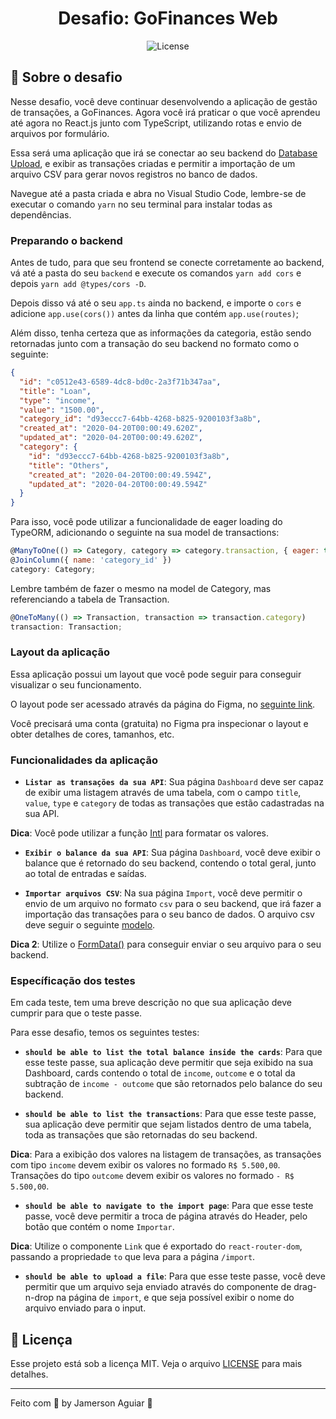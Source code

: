 <h1 align="center">
  Desafio: GoFinances Web
</h1>

<p align="center">
  
  <img alt="License" src="https://img.shields.io/badge/license-MIT-%2304D361">

</p>

## :rocket: Sobre o desafio

Nesse desafio, você deve continuar desenvolvendo a aplicação de gestão de transações, a GoFinances. Agora você irá praticar o que você aprendeu até agora no React.js junto com TypeScript, utilizando rotas e envio de arquivos por formulário.

Essa será uma aplicação que irá se conectar ao seu backend do [Database Upload](https://github.com/jamezaguiar/database-upload), e exibir as transações criadas e permitir a importação de um arquivo CSV para gerar novos registros no banco de dados.

Navegue até a pasta criada e abra no Visual Studio Code, lembre-se de executar o comando `yarn` no seu terminal para instalar todas as dependências.

### Preparando o backend

Antes de tudo, para que seu frontend se conecte corretamente ao backend, vá até a pasta do seu `backend` e execute os comandos `yarn add cors` e depois `yarn add @types/cors -D`.

Depois disso vá até o seu `app.ts` ainda no backend, e importe o `cors` e adicione `app.use(cors())` antes da linha que contém `app.use(routes)`;

Além disso, tenha certeza que as informações da categoria, estão sendo retornadas junto com a transação do seu backend no formato como o seguinte:

```json
{
  "id": "c0512e43-6589-4dc8-bd0c-2a3f71b347aa",
  "title": "Loan",
  "type": "income",
  "value": "1500.00",
  "category_id": "d93eccc7-64bb-4268-b825-9200103f3a8b",
  "created_at": "2020-04-20T00:00:49.620Z",
  "updated_at": "2020-04-20T00:00:49.620Z",
  "category": {
    "id": "d93eccc7-64bb-4268-b825-9200103f3a8b",
    "title": "Others",
    "created_at": "2020-04-20T00:00:49.594Z",
    "updated_at": "2020-04-20T00:00:49.594Z"
  }
}
```

Para isso, você pode utilizar a funcionalidade de eager loading do TypeORM, adicionando o seguinte na sua model de transactions:

```js
@ManyToOne(() => Category, category => category.transaction, { eager: true })
@JoinColumn({ name: 'category_id' })
category: Category;
```

Lembre também de fazer o mesmo na model de Category, mas referenciando a tabela de Transaction.

```js
@OneToMany(() => Transaction, transaction => transaction.category)
transaction: Transaction;
```

### Layout da aplicação

Essa aplicação possui um layout que você pode seguir para conseguir visualizar o seu funcionamento.

O layout pode ser acessado através da página do Figma, no [seguinte link](https://www.figma.com/file/EgOhyj1Inz14dhWGVhRlhr/GoFinances?node-id=1%3A863).

Você precisará uma conta (gratuita) no Figma pra inspecionar o layout e obter detalhes de cores, tamanhos, etc.

### Funcionalidades da aplicação

- **`Listar as transações da sua API`**: Sua página `Dashboard` deve ser capaz de exibir uma listagem através de uma tabela, com o campo `title`, `value`, `type` e `category` de todas as transações que estão cadastradas na sua API.

**Dica**: Você pode utilizar a função [Intl](https://developer.mozilla.org/pt-BR/docs/Web/JavaScript/Reference/Global_Objects/NumberFormat) para formatar os valores.

- **`Exibir o balance da sua API`**: Sua página `Dashboard`, você deve exibir o balance que é retornado do seu backend, contendo o total geral, junto ao total de entradas e saídas.

- **`Importar arquivos CSV`**: Na sua página `Import`, você deve permitir o envio de um arquivo no formato `csv` para o seu backend, que irá fazer a importação das transações para o seu banco de dados. O arquivo csv deve seguir o seguinte [modelo](https://github.com/jamezaguiar/database-upload/blob/master/assets/file.csv).

**Dica 2**: Utilize o [FormData()](https://developer.mozilla.org/pt-BR/docs/Web/API/FormData/FormData) para conseguir enviar o seu arquivo para o seu backend.

### Específicação dos testes

Em cada teste, tem uma breve descrição no que sua aplicação deve cumprir para que o teste passe.

Para esse desafio, temos os seguintes testes:

- **`should be able to list the total balance inside the cards`**: Para que esse teste passe, sua aplicação deve permitir que seja exibido na sua Dashboard, cards contendo o total de `income`, `outcome` e o total da subtração de `income - outcome` que são retornados pelo balance do seu backend.

* **`should be able to list the transactions`**: Para que esse teste passe, sua aplicação deve permitir que sejam listados dentro de uma tabela, toda as transações que são retornadas do seu backend.

**Dica**: Para a exibição dos valores na listagem de transações, as transações com tipo `income` devem exibir os valores no formado `R$ 5.500,00`. Transações do tipo `outcome` devem exibir os valores no formado `- R$ 5.500,00`.

- **`should be able to navigate to the import page`**: Para que esse teste passe, você deve permitir a troca de página através do Header, pelo botão que contém o nome `Importar`.

**Dica**: Utilize o componente `Link` que é exportado do `react-router-dom`, passando a propriedade `to` que leva para a página `/import`.

- **`should be able to upload a file`**: Para que esse teste passe, você deve permitir que um arquivo seja enviado através do componente de drag-n-drop na página de `import`, e que seja possível exibir o nome do arquivo enviado para o input.

## :memo: Licença

Esse projeto está sob a licença MIT. Veja o arquivo [LICENSE](LICENSE) para mais detalhes.

---

Feito com 💜 by Jamerson Aguiar :wave:
